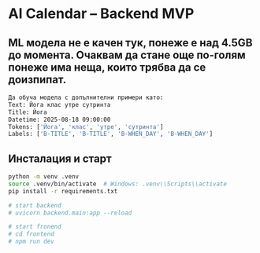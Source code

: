 # AI Calendar – Backend MVP

## ML модела не е качен тук, понеже е над 4.5GB до момента. Очаквам да стане още по-голям понеже има неща, които трябва да се доизпипат.
```bash
Да обуча модела с допълнителни примери като:
Text: Йога клас утре сутринта
Title: Йога
Datetime: 2025-08-18 09:00:00
Tokens: ['Йога', 'клас', 'утре', 'сутринта']
Labels: ['B-TITLE', 'B-TITLE', 'B-WHEN_DAY', 'B-WHEN_DAY']
```
## Инсталация и старт
```bash
python -m venv .venv
source .venv/bin/activate  # Windows: .venv\\Scripts\\activate
pip install -r requirements.txt

# start backend
# uvicorn backend.main:app --reload

# start fronend
# cd frontend
# npm run dev